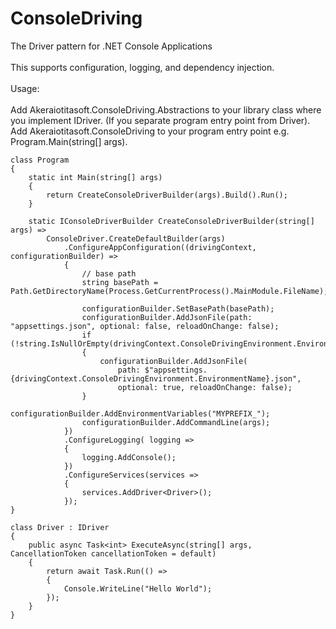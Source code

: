 # ConsoleDriving
The Driver pattern for .NET Console Applications\
\
This supports configuration, logging, and dependency injection.\
\
Usage:\
\
Add Akeraiotitasoft.ConsoleDriving.Abstractions to your library class where you implement IDriver.  (If you separate program entry point from Driver).\
Add Akeraiotitasoft.ConsoleDriving to your program entry point e.g. Program.Main(string[] args).


	class Program
	{
		static int Main(string[] args)
		{
			return CreateConsoleDriverBuilder(args).Build().Run();
		}
	
		static IConsoleDriverBuilder CreateConsoleDriverBuilder(string[] args) =>
			ConsoleDriver.CreateDefaultBuilder(args)
				.ConfigureAppConfiguration((drivingContext, configurationBuilder) =>
				{
					// base path
					string basePath = Path.GetDirectoryName(Process.GetCurrentProcess().MainModule.FileName);
	
					configurationBuilder.SetBasePath(basePath);
					configurationBuilder.AddJsonFile(path: "appsettings.json", optional: false, reloadOnChange: false);
					if (!string.IsNullOrEmpty(drivingContext.ConsoleDrivingEnvironment.EnvironmentName))
					{
						configurationBuilder.AddJsonFile(
							path: $"appsettings.{drivingContext.ConsoleDrivingEnvironment.EnvironmentName}.json",
							optional: true, reloadOnChange: false);
					}
					configurationBuilder.AddEnvironmentVariables("MYPREFIX_");
					configurationBuilder.AddCommandLine(args);
				})
				.ConfigureLogging( logging =>
				{
					logging.AddConsole();
				})
				.ConfigureServices(services =>
				{
					services.AddDriver<Driver>();
				});
	}
	
	class Driver : IDriver
	{
		public async Task<int> ExecuteAsync(string[] args, CancellationToken cancellationToken = default)
		{
			return await Task.Run(() =>
			{
				Console.WriteLine("Hello World");
			});
   		}
	}
